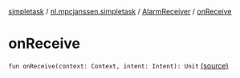 [simpletask](../../index.md) / [nl.mpcjanssen.simpletask](../index.md) / [AlarmReceiver](index.md) / [onReceive](.)

# onReceive

`fun onReceive(context: Context, intent: Intent): Unit` [(source)](https://github.com/mpcjanssen/simpletask-android/blob/master/src/main/java/nl/mpcjanssen/simpletask/AlarmReceiver.kt#L11)